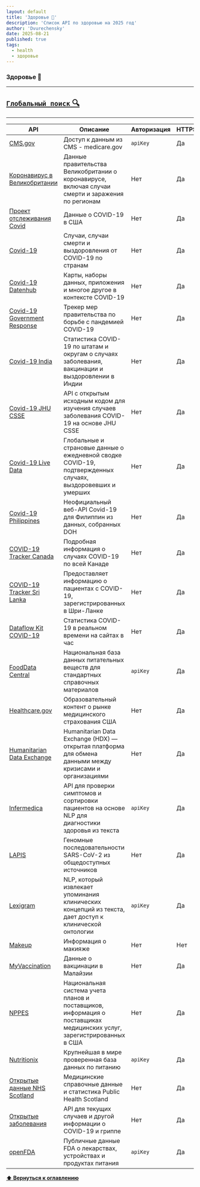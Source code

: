 ```yaml
---
layout: default
title: 'Здоровье 💖'
description: 'Список API по здоровью на 2025 год'
author: 'Dvurechensky'
date: 2025-08-21
published: true
tags:
  - health
  - здоровье
---
```


### Здоровье 💖

---

## [`Глобальный поиск` 🔍](../search.md)

---

| API                                                                                      | Описание                                                                                                              | Авторизация | HTTPS | CORS       |
| ---------------------------------------------------------------------------------------- | --------------------------------------------------------------------------------------------------------------------- | ----------- | ----- | ---------- |
| [CMS.gov](https://data.cms.gov/provider-data/)                                           | Доступ к данным из CMS - medicare.gov                                                                                 | `apiKey`    | Да    | Неизвестно |
| [Коронавирус в Великобритании](https://coronavirus.data.gov.uk/details/developers-guide) | Данные правительства Великобритании о коронавирусе, включая случаи смерти и заражения по регионам                     | Нет         | Да    | Неизвестно |
| [Проект отслеживания Covid](https://covidtracking.com/data/api/version-2)                | Данные о COVID-19 в США                                                                                               | Нет         | Да    | Нет        |
| [Covid-19](https://github.com/M-Media-Group/Covid-19-API)                                | Случаи, случаи смерти и выздоровления от COVID-19 по странам                                                          | Нет         | Да    | Да         |
| [Covid-19 Datenhub](https://npgeo-corona-npgeo-de.hub.arcgis.com)                        | Карты, наборы данных, приложения и многое другое в контексте COVID-19                                                 | Нет         | Да    | Неизвестно |
| [Covid-19 Government Response](https://covidtracker.bsg.ox.ac.uk)                        | Трекер мер правительства по борьбе с пандемией COVID-19                                                               | Нет         | Да    | Да         |
| [Covid-19 India](https://data.covid19india.org/)                                         | Статистика COVID-19 по штатам и округам о случаях заболевания, вакцинации и выздоровлении в Индии                     | Нет         | Да    | Неизвестно |
| [Covid-19 JHU CSSE](https://nuttaphat.com/covid19-api/)                                  | API с открытым исходным кодом для изучения случаев заболевания COVID-19 на основе JHU CSSE                            | Нет         | Да    | Да         |
| [Covid-19 Live Data](https://github.com/mathdroid/covid-19-api)                          | Глобальные и страновые данные о ежедневной сводке COVID-19, подтвержденных случаях, выздоровевших и умерших           | Нет         | Да    | Да         |
| [Covid-19 Philippines](https://github.com/Simperfy/Covid-19-API-Philippines-DOH)         | Неофициальный веб-API Covid-19 для Филиппин из данных, собранных DOH                                                  | Нет         | Да    | Да         |
| [COVID-19 Tracker Canada](https://api.covid19tracker.ca/docs/1.0/overview)               | Подробная информация о случаях COVID-19 по всей Канаде                                                                | Нет         | Да    | Неизвестно |
| [COVID-19 Tracker Sri Lanka](https://www.hpb.health.gov.lk/en/api-documentation)         | Предоставляет информацию о пациентах с COVID-19, зарегистрированных в Шри-Ланке                                       | Нет         | Да    | Неизвестно |
| [Dataflow Kit COVID-19](https://covid-19.dataflowkit.com)                                | Статистика COVID-19 в реальном времени на сайтах в час                                                                | Нет         | Да    | Неизвестно |
| [FoodData Central](https://fdc.nal.usda.gov/)                                            | Национальная база данных питательных веществ для стандартных справочных материалов                                    | `apiKey`    | Да    | Неизвестно |
| [Healthcare.gov](https://www.healthcare.gov/developers/)                                 | Образовательный контент о рынке медицинского страхования США                                                          | Нет         | Да    | Неизвестно |
| [Humanitarian Data Exchange](https://data.humdata.org/)                                  | Humanitarian Data Exchange (HDX) — открытая платформа для обмена данными между кризисами и организациями              | Нет         | Да    | Неизвестно |
| [Infermedica](https://developer.infermedica.com/docs/)                                   | API для проверки симптомов и сортировки пациентов на основе NLP для диагностики здоровья из текста                    | `apiKey`    | Да    | Да         |
| [LAPIS](https://cov-spectrum.ethz.ch/public)                                             | Геномные последовательности SARS-CoV-2 из общедоступных источников                                                    | Нет         | Да    | Да         |
| [Lexigram](https://docs.lexigram.io/)                                                    | NLP, который извлекает упоминания клинических концепций из текста, дает доступ к клинической онтологии                | `apiKey`    | Да    | Неизвестно |
| [Makeup](http://makeup-api.herokuapp.com/)                                               | Информация о макияже                                                                                                  | Нет         | Нет   | Неизвестно |
| [MyVaccination](https://documenter.getpostman.com/view/16605343/Tzm8GG7u)                | Данные о вакцинации в Малайзии                                                                                        | Нет         | Да    | Неизвестно |
| [NPPES](https://npiregistry.cms.hhs.gov/registry/help-api)                               | Национальная система учета планов и поставщиков, информация о поставщиках медицинских услуг, зарегистрированных в США | Нет         | Да    | Неизвестно |
| [Nutritionix](https://developer.nutritionix.com/)                                        | Крупнейшая в мире проверенная база данных по питанию                                                                  | `apiKey`    | Да    | Неизвестно |
| [Открытые данные NHS Scotland](https://www.opendata.nhs.scot)                            | Медицинские справочные данные и статистика Public Health Scotland                                                     | Нет         | Да    | Неизвестно |
| [Открытые заболевания](https://disease.sh/)                                              | API для текущих случаев и другой информации о COVID-19 и гриппе                                                       | Нет         | Да    | Да         |
| [openFDA](https://open.fda.gov)                                                          | Публичные данные FDA о лекарствах, устройствах и продуктах питания                                                    | `apiKey`    | Да    | Неизвестно |

**[⬆ Вернуться к оглавлению](../index.md)**
